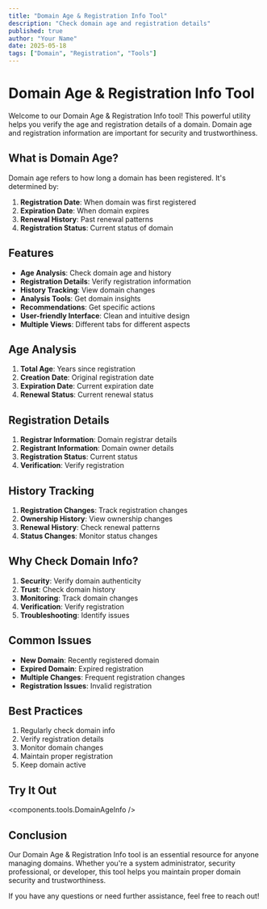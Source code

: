```yaml
---
title: "Domain Age & Registration Info Tool"
description: "Check domain age and registration details"
published: true
author: "Your Name"
date: 2025-05-18
tags: ["Domain", "Registration", "Tools"]
---
```


# Domain Age & Registration Info Tool

Welcome to our Domain Age & Registration Info tool! This powerful utility helps you verify the age and registration details of a domain. Domain age and registration information are important for security and trustworthiness.

## What is Domain Age?

Domain age refers to how long a domain has been registered. It's determined by:

1. **Registration Date**: When domain was first registered
2. **Expiration Date**: When domain expires
3. **Renewal History**: Past renewal patterns
4. **Registration Status**: Current status of domain

## Features

- **Age Analysis**: Check domain age and history
- **Registration Details**: Verify registration information
- **History Tracking**: View domain changes
- **Analysis Tools**: Get domain insights
- **Recommendations**: Get specific actions
- **User-friendly Interface**: Clean and intuitive design
- **Multiple Views**: Different tabs for different aspects

## Age Analysis

1. **Total Age**: Years since registration
2. **Creation Date**: Original registration date
3. **Expiration Date**: Current expiration date
4. **Renewal Status**: Current renewal status

## Registration Details

1. **Registrar Information**: Domain registrar details
2. **Registrant Information**: Domain owner details
3. **Registration Status**: Current status
4. **Verification**: Verify registration

## History Tracking

1. **Registration Changes**: Track registration changes
2. **Ownership History**: View ownership changes
3. **Renewal History**: Check renewal patterns
4. **Status Changes**: Monitor status changes

## Why Check Domain Info?

1. **Security**: Verify domain authenticity
2. **Trust**: Check domain history
3. **Monitoring**: Track domain changes
4. **Verification**: Verify registration
5. **Troubleshooting**: Identify issues

## Common Issues

- **New Domain**: Recently registered domain
- **Expired Domain**: Expired registration
- **Multiple Changes**: Frequent registration changes
- **Registration Issues**: Invalid registration

## Best Practices

1. Regularly check domain info
2. Verify registration details
3. Monitor domain changes
4. Maintain proper registration
5. Keep domain active

## Try It Out

<components.tools.DomainAgeInfo />

## Conclusion

Our Domain Age & Registration Info tool is an essential resource for anyone managing domains. Whether you're a system administrator, security professional, or developer, this tool helps you maintain proper domain security and trustworthiness.

If you have any questions or need further assistance, feel free to reach out!
